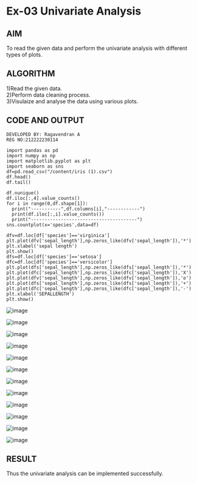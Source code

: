 # Ex-03 Univariate Analysis

## AIM
To read the given data and perform the univariate analysis with different types of plots.

## ALGORITHM

1)Read the given data.
<br>
2)Perform data cleaning process.
<br>
3)Visulaize and analyse the data using various plots.
<br>

## CODE AND OUTPUT
```
DEVELOPED BY: Ragavendran A
REG NO:212222230114
```
```
import pandas as pd
import numpy as np
import matplotlib.pyplot as plt
import seaborn as sns
df=pd.read_csv("/content/iris (1).csv")
df.head()
df.tail()

df.nunique()
df.iloc[:,4].value_counts()
for i in range(0,df.shape[1]):
  print("-----------",df.columns[i],"------------")
  print(df.iloc[:,i].value_counts())
  print("---------------------------------------")
sns.countplot(x='species',data=df)

dfv=df.loc[df['species']=='virginica']
plt.plot(dfv['sepal_length'],np.zeros_like(dfv['sepal_length']),'*')
plt.xlabel('sepal length')
plt.show()
dfs=df.loc[df['species']=='setosa']
dfc=df.loc[df['species']=='versicolor']
plt.plot(dfs['sepal_length'],np.zeros_like(dfs['sepal_length']),'*')
plt.plot(dfc['sepal_length'],np.zeros_like(dfc['sepal_length']),'X')
plt.plot(dfv['sepal_length'],np.zeros_like(dfv['sepal_length']),'o')
plt.plot(dfs['sepal_length'],np.zeros_like(dfs['sepal_length']),'+')
plt.plot(dfc['sepal_length'],np.zeros_like(dfc['sepal_length']),'-')
plt.xlabel('SEPALLENGTH')
plt.show()
```
![image](https://github.com/gururamu08/ODD2023-DataScience-Ex-03/assets/118707009/509c072c-5f8c-4b92-830c-8ffd2c66a3b8)

![image](https://github.com/gururamu08/ODD2023-DataScience-Ex-03/assets/118707009/89354407-fc9a-417d-b892-2da3d258ae16)

![image](https://github.com/gururamu08/ODD2023-DataScience-Ex-03/assets/118707009/ece8baf1-7ead-4b93-8450-c3904ee35b92)

![image](https://github.com/gururamu08/ODD2023-DataScience-Ex-03/assets/118707009/cb7a101a-00d2-4261-ba48-dee5609c21c0)

![image](https://github.com/gururamu08/ODD2023-DataScience-Ex-03/assets/118707009/7f9c02ad-53fe-4d73-bbe0-ee5917f53c2d)


![image](https://github.com/gururamu08/ODD2023-DataScience-Ex-03/assets/118707009/915db0bc-0c15-4c4c-830e-964433da25a2)

![image](https://github.com/gururamu08/ODD2023-DataScience-Ex-03/assets/118707009/648de42c-250c-4e9c-b833-34362ce1c283)

![image](https://github.com/gururamu08/ODD2023-DataScience-Ex-03/assets/118707009/9b7a6e86-1454-46e7-b02c-2952a2f5d6e7)

![image](https://github.com/gururamu08/ODD2023-DataScience-Ex-03/assets/118707009/0ee00895-4b66-484b-84b0-f8ac3ae06041)


![image](https://github.com/gururamu08/ODD2023-DataScience-Ex-03/assets/118707009/e4551a44-022b-4bca-bcf4-70c47bcf3ced)

![image](https://github.com/gururamu08/ODD2023-DataScience-Ex-03/assets/118707009/a128e4c9-ff70-427e-ae13-3efbf1ebf2b9)

![image](https://github.com/gururamu08/ODD2023-DataScience-Ex-03/assets/118707009/2daf09ff-dbb1-43c6-b6a4-f993be17bd16)

## RESULT
Thus the univariate analysis can be implemented successfully.
